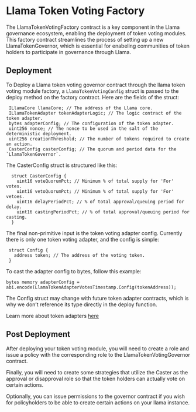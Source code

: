 # Llama Token Voting Factory

The LlamaTokenVotingFactory contract is a key component in the Llama governance ecosystem, enabling the deployment of token voting modules. This factory contract streamlines the process of setting up a new LlamaTokenGovernor, which is essential for enabeling communities of token holders to participate in governance through Llama.

## Deployment

To Deploy a Llama token voting governor contract through the llama token voting module factory, a `LlamaTokenVotingConfig` struct is passed to the deploy method on the factory contract. Here are the fields of the struct:

``` solidity
 ILlamaCore llamaCore; // The address of the Llama core.
 ILlamaTokenAdapter tokenAdapterLogic; // The logic contract of the token adapter.
 bytes adapterConfig; // The configuration of the token adapter.
 uint256 nonce; // The nonce to be used in the salt of the deterministic deployment.
 uint256 creationThreshold; // The number of tokens required to create an action.
 CasterConfig casterConfig; // The quorum and period data for the `LlamaTokenGovernor`.
```

The CasterConfig struct is structured like this:

```solidity
  struct CasterConfig {
    uint16 voteQuorumPct; // Minimum % of total supply for 'For' votes.
    uint16 vetoQuorumPct; // Minimum % of total supply for 'For' vetoes.
    uint16 delayPeriodPct; // % of total approval/queuing period for delay.
    uint16 castingPeriodPct; // % of total approval/queuing period for casting.
  }
```

The final non-primitive input is the token voting adapter config. Currently there is only one token voting adapter, and the config is simple:

```solidity
 struct Config {
   address token; // The address of the voting token.
 }
```

To cast the adapter config to bytes, follow this example:

```bytes memory adapterConfig = abi.encode(LlamaTokenAdapterVotesTimestamp.Config(tokenAddress));```

The Config struct may change with future token adapter contracts, which is why we don’t reference its type directly in the deploy function.

Learn more about token adapters [here](/docs/token-voting/TokenAdapters.md)


## Post Deployment

After deploying your token voting module, you will need to create a role and issue a policy with the corresponding role to the LlamaTokenVotingGovernor contract.

Finally, you will need to create some strategies that utilize the Caster as the approval or disapproval role so that the token holders can actually vote on certain actions.

Optionally, you can issue permissions to the governor contract if you wish for policyholders to be able to create certain actions on your llama instance.
